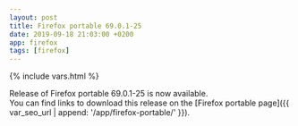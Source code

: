 ```yaml
---
layout: post
title: Firefox portable 69.0.1-25
date: 2019-09-18 21:03:00 +0200
app: firefox
tags: [firefox]
---
```

{% include vars.html %}

Release of Firefox portable 69.0.1-25 is now available.<br />
You can find links to download this release on the [Firefox portable page]({{ var_seo_url | append: '/app/firefox-portable/' }}).